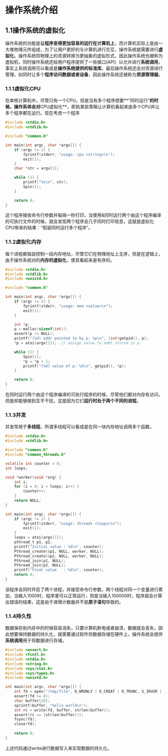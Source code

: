 # 操作系统介绍

## 1.1操作系统的虚拟化

操作系统的功能是**让程序变得更加容易的运行在计算机上**，而计算机实际上是由一大堆物理元件组成，为了让用户更好的与计算机进行交互，操作系统就需要进行**虚拟化**。操作系统将物理上的资源转换为更抽象的虚拟形式，因此操作系统也被称为虚拟机，同时操作系统还给用户程序提供了一些接口(API）以允许进行**系统调用**，事实上系统调用可以看成是**操作系统提供的标准库**。最后操作系统还会对资源进行管理，如同时让多个**程序访问数据或者设备**，因此操作系统还被称为**资源管理器**。

### 1.1.1虚拟化CPU

在单核计算机中，尽管只有一个CPU，但是当有多个程序想要**“同时运行”**的时候，操作系体会对**CPU虚拟化**，即执某些策略让计算机看起来由多个CPU并让多个程序都在运行。现在考虑一个程序

```c
#include <stdio.h>
#include <stdlib.h>

#include "common.h"

int main(int argc, char *argv[]) {
    if (argc != 2) {
        fprintf(stderr, "usage: cpu <string>\n");
        exit(1);
    }
    char *str = argv[1];

    while (1) {
        printf("%s\n", str);
        Spin(1);
    }

    return 0;
}
```

这个程序接收命令行参数并每隔一秒打印，当使用&同时运行两个由这个程序编译的可执行文件的时候，就会发现两个程序会几乎同时打印信息，这就是虚拟化CPU带来的结果：“假装同时运行多个程序”。

### 1.1.2虚拟化内存

每个进程都独自控制一段内存地址，尽管它们在物理地址上无序，但是在逻辑上，由于操作系统对的**内存的虚拟化**，使其看起来是有序的。

```c
#include <stdio.h>
#include <stdlib.h>
#include <unistd.h>

#include "common.h"

int main(int argc, char *argv[]) {
    if (argc != 2) {
        fprintf(stderr, "usage: mem <value>\n");
        exit(1);
    }

    int *p;
    p = malloc(sizeof(int));
    assert(p != NULL);
    printf("(%d) addr pointed to by p: %p\n", (int)getpid(), p);
    *p = atoi(argv[1]);  // assign value to addr stored in p

    while (1) {
        Spin(1);
        *p = *p + 1;
        printf("(%d) value of p: %d\n", getpid(), *p);
    }

    return 0;
}
```

在同时运行两个由这个程序编译的可执行程序的时候，尽管他们都对内存有访问，但是却能够做到互不干扰，这是因为它们**运行时处于两个不同的进程**。

### 1.1.3并发

并发常用于**多线程**，所谓多线程可以看成是在同一块内存地址调用多个函数。

```c
#include <stdio.h>
#include <stdlib.h>

#include "common.h"
#include "common_threads.h"

volatile int counter = 0;
int loops;

void *worker(void *arg) {
    int i;
    for (i = 0; i < loops; i++) {
        counter++;
    }
    return NULL;
}

int main(int argc, char *argv[]) {
    if (argc != 2) {
        fprintf(stderr, "usage: threads <loops>\n");
        exit(1);
    }
    loops = atoi(argv[1]);
    pthread_t p1, p2;
    printf("Initial value : %d\n", counter);
    Pthread_create(&p1, NULL, worker, NULL);
    Pthread_create(&p2, NULL, worker, NULL);
    Pthread_join(p1, NULL);
    Pthread_join(p2, NULL);
    printf("Final value   : %d\n", counter);
    return 0;
}
```

该程序会同时开启了两个进程，并接受命令行参数，两个线程对同一个变量进行累加，当输入1000时，程序里可以正常运行，但是当输入100000时，程序就会计算出错误的结果，这是由于递增计数器并不是**原子语句**导致的。

### 1.1.4持久性

数据保存到内存中的时候容易消失，只要计算机断电或者崩溃，数据就会丢失，因此想要保持数据的持久化，就需要通过软件将数据存储在硬件上，操作系统会提供**系统调用**用于将数据进行存储。

```c
#include <assert.h>
#include <fcntl.h>
#include <stdio.h>
#include <string.h>
#include <sys/stat.h>
#include <sys/types.h>
#include <unistd.h>

int main(int argc, char *argv[]) {
    int fd = open("/tmp/file", O_WRONLY | O_CREAT | O_TRUNC, S_IRUSR | S_IWUSR);
    assert(fd >= 0);
    char buffer[20];
    sprintf(buffer, "hello world\n");
    int rc = write(fd, buffer, strlen(buffer));
    assert(rc == (strlen(buffer)));
    fsync(fd);
    close(fd);
    
    return 0;
}
```

上述代码通过write进行数据写入来实现数据的持久化。

